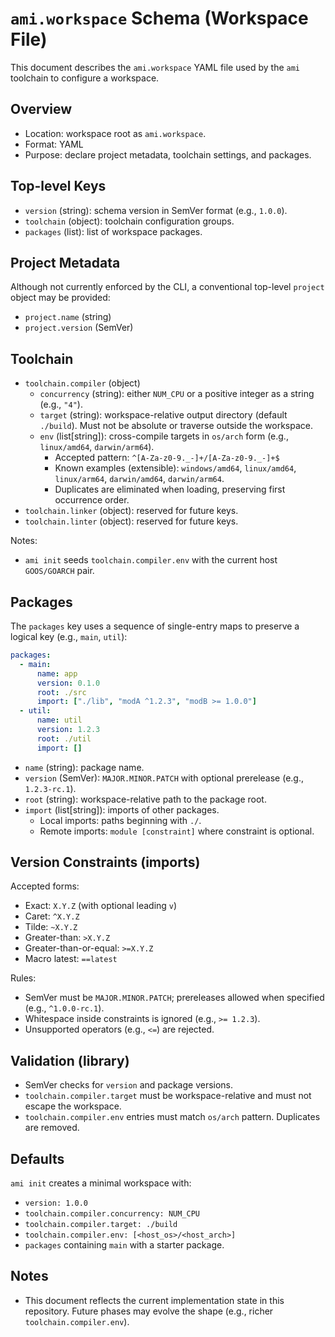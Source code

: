 # `ami.workspace` Schema (Workspace File)

This document describes the `ami.workspace` YAML file used by the `ami` toolchain to configure a workspace.

## Overview
- Location: workspace root as `ami.workspace`.
- Format: YAML
- Purpose: declare project metadata, toolchain settings, and packages.

## Top-level Keys
- `version` (string): schema version in SemVer format (e.g., `1.0.0`).
- `toolchain` (object): toolchain configuration groups.
- `packages` (list): list of workspace packages.

## Project Metadata
Although not currently enforced by the CLI, a conventional top-level `project` object may be provided:
- `project.name` (string)
- `project.version` (SemVer)

## Toolchain
- `toolchain.compiler` (object)
  - `concurrency` (string): either `NUM_CPU` or a positive integer as a string (e.g., `"4"`).
  - `target` (string): workspace-relative output directory (default `./build`). Must not be absolute or traverse outside the workspace.
  - `env` (list[string]): cross-compile targets in `os/arch` form (e.g., `linux/amd64`, `darwin/arm64`).
    - Accepted pattern: `^[A-Za-z0-9._-]+/[A-Za-z0-9._-]+$`
    - Known examples (extensible): `windows/amd64`, `linux/amd64`, `linux/arm64`, `darwin/amd64`, `darwin/arm64`.
    - Duplicates are eliminated when loading, preserving first occurrence order.
- `toolchain.linker` (object): reserved for future keys.
- `toolchain.linter` (object): reserved for future keys.

Notes:
- `ami init` seeds `toolchain.compiler.env` with the current host `GOOS/GOARCH` pair.

## Packages
The `packages` key uses a sequence of single-entry maps to preserve a logical key (e.g., `main`, `util`):

```yaml
packages:
  - main:
      name: app
      version: 0.1.0
      root: ./src
      import: ["./lib", "modA ^1.2.3", "modB >= 1.0.0"]
  - util:
      name: util
      version: 1.2.3
      root: ./util
      import: []
```

- `name` (string): package name.
- `version` (SemVer): `MAJOR.MINOR.PATCH` with optional prerelease (e.g., `1.2.3-rc.1`).
- `root` (string): workspace-relative path to the package root.
- `import` (list[string]): imports of other packages.
  - Local imports: paths beginning with `./`.
  - Remote imports: `module [constraint]` where constraint is optional.

## Version Constraints (imports)
Accepted forms:
- Exact: `X.Y.Z` (with optional leading `v`)
- Caret: `^X.Y.Z`
- Tilde: `~X.Y.Z`
- Greater-than: `>X.Y.Z`
- Greater-than-or-equal: `>=X.Y.Z`
- Macro latest: `==latest`

Rules:
- SemVer must be `MAJOR.MINOR.PATCH`; prereleases allowed when specified (e.g., `^1.0.0-rc.1`).
- Whitespace inside constraints is ignored (e.g., `>= 1.2.3`).
- Unsupported operators (e.g., `<=`) are rejected.

## Validation (library)
- SemVer checks for `version` and package versions.
- `toolchain.compiler.target` must be workspace-relative and must not escape the workspace.
- `toolchain.compiler.env` entries must match `os/arch` pattern. Duplicates are removed.

## Defaults
`ami init` creates a minimal workspace with:
- `version: 1.0.0`
- `toolchain.compiler.concurrency: NUM_CPU`
- `toolchain.compiler.target: ./build`
- `toolchain.compiler.env: [<host_os>/<host_arch>]`
- `packages` containing `main` with a starter package.

## Notes
- This document reflects the current implementation state in this repository. Future phases may evolve the shape (e.g., richer `toolchain.compiler.env`).

